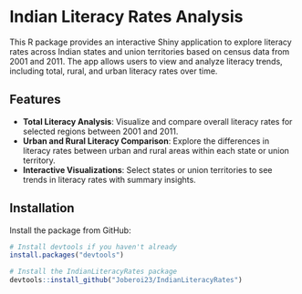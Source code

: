 
# Indian Literacy Rates Analysis

This R package provides an interactive Shiny application to explore literacy rates across Indian states and union territories based on census data from 2001 and 2011. The app allows users to view and analyze literacy trends, including total, rural, and urban literacy rates over time.

## Features

- **Total Literacy Analysis**: Visualize and compare overall literacy rates for selected regions between 2001 and 2011.
- **Urban and Rural Literacy Comparison**: Explore the differences in literacy rates between urban and rural areas within each state or union territory.
- **Interactive Visualizations**: Select states or union territories to see trends in literacy rates with summary insights.

## Installation

Install the package from GitHub:

```r
# Install devtools if you haven't already
install.packages("devtools")
```

```r
# Install the IndianLiteracyRates package
devtools::install_github("Joberoi23/IndianLiteracyRates")
```


